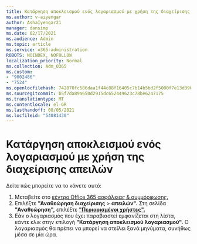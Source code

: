 ```yaml
---
title: Κατάργηση αποκλεισμού ενός λογαριασμού με χρήση της διαχείρισης απειλών
ms.author: v-aiyengar
author: AshaIyengar21
manager: dansimp
ms.date: 02/17/2021
ms.audience: Admin
ms.topic: article
ms.service: o365-administration
ROBOTS: NOINDEX, NOFOLLOW
localization_priority: Normal
ms.collection: Adm_O365
ms.custom:
- "9002486"
- "7524"
ms.openlocfilehash: 742870fc586daa1f44c88f16405c7b14b5bd2f5000f7e13d396ad6d43829acbd
ms.sourcegitcommit: b5f7da89a650d2915dc652449623c78be6247175
ms.translationtype: MT
ms.contentlocale: el-GR
ms.lasthandoff: 08/05/2021
ms.locfileid: "54081430"
---
```

# <a name="unblock-an-account-by-using-threat-management"></a>Κατάργηση αποκλεισμού ενός λογαριασμού με χρήση της διαχείρισης απειλών

Δείτε πώς μπορείτε να το κάνετε αυτό: 

1. Μεταβείτε στο [κέντρο Office 365 ασφάλειας & συμμόρφωσης.](https://go.microsoft.com/fwlink/p/?linkid=2077143)
1. Επιλέξτε **"Αναθεώρηση διαχείρισης**  >  **απειλών".** Στη σελίδα **"Αναθεώρηση",** επιλέξτε **["Περιορισμένοι χρήστες".](https://go.microsoft.com/fwlink/?linkid=2103514)**
1. Εάν ο λογαριασμός που έχει παραβιαστεί εμφανίζεται στη λίστα, κάντε κλικ στην επιλογή **"Κατάργηση αποκλεισμού λογαριασμού".** Ο λογαριασμός θα πρέπει να μπορεί να στείλει ξανά μηνύματα, συνήθως μέσα σε μία ώρα.